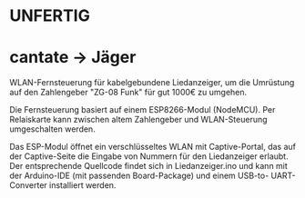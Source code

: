 # UNFERTIG
# cantate &rarr; Jäger
WLAN-Fernsteuerung für kabelgebundene Liedanzeiger, um die Umrüstung auf den Zahlengeber "ZG-08 Funk" für gut 1000€ zu umgehen.

Die Fernsteuerung basiert auf einem ESP8266-Modul (NodeMCU).
Per Relaiskarte kann zwischen altem Zahlengeber und WLAN-Steuerung umgeschalten werden.

Das ESP-Modul öffnet ein verschlüsseltes WLAN mit Captive-Portal, das auf der Captive-Seite die 
Eingabe von Nummern für den Liedanzeiger erlaubt. Der entsprechende Quellcode findet sich in 
Liedanzeiger.ino und kann mit der Arduino-IDE (mit passenden Board-Package) und einem USB-to-
UART-Converter installiert werden.
